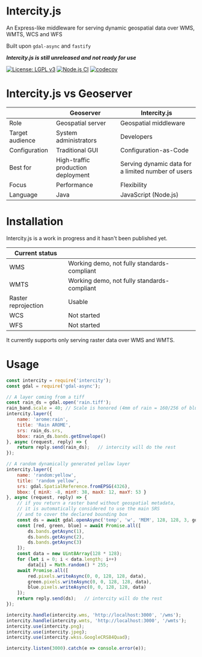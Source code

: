 # Intercity.js
An Express-like middleware for serving dynamic geospatial data over WMS, WMTS, WCS and WFS

Built upon `gdal-async` and `fastify`

***Intercity.js is still unreleased and not ready for use***

[![License: LGPL v3](https://img.shields.io/badge/License-LGPL%20v3-blue.svg)](https://www.gnu.org/licenses/lgpl-3.0)
[![Node.js CI](https://github.com/mmomtchev/intercity/actions/workflows/node.js.yml/badge.svg)](https://github.com/mmomtchev/intercity/actions/workflows/node.js.yml)
[![codecov](https://codecov.io/gh/mmomtchev/intercity/branch/master/graph/badge.svg?token=08HS1KXSW9)](https://codecov.io/gh/mmomtchev/intercity)

# Intercity.js vs Geoserver

| | Geoserver | Intercity.js |
| --- | --- | --- |
| Role | Geospatial server | Geospatial middleware
| Target audience | System administrators | Developers |
| Configuration | Traditional GUI | Configuration-as-Code |
| Best for | High-traffic production deployment | Serving dynamic data for a limited number of users |
| Focus | Performance | Flexibility |
| Language | Java | JavaScript (Node.js) |

# Installation
Intercity.js is a work in progress and it hasn't been published yet. 

| Current status | |
| --- | --- |
| WMS | Working demo, not fully standards-compliant |
| WMTS | Working demo, not fully standards-compliant |
| Raster reprojection | Usable |
| WCS | Not started |
| WFS | Not started |

It currently supports only serving raster data over WMS and WMTS.

# Usage

```js
const intercity = require('intercity');
const gdal = require('gdal-async');

// A layer coming from a tiff
const rain_ds = gdal.open('rain.tiff');
rain_band.scale = 40; // Scale is honored (4mm of rain = 160/256 of blue)
intercity.layer({
    name: 'arome:rain',
    title: 'Rain AROME',
    srs: rain_ds.srs,
    bbox: rain_ds.bands.getEnvelope()
}, async (request, reply) => {
    return reply.send(rain_ds);   // intercity will do the rest
});

// A random dynamically generated yellow layer
intercity.layer({
    name: 'random:yellow',
    title: 'random yellow',
    srs: gdal.SpatialReference.fromEPSG(4326),
    bbox: { minX: -8, minY: 38, maxX: 12, maxY: 53 }
}, async (request, reply) => {
    // if you return a raster band without geospatial metadata,
    // it is automatically considered to use the main SRS
    // and to cover the declared bounding box
    const ds = await gdal.openAsync('temp', 'w', 'MEM', 128, 128, 3, gdal.GDT_CFloat32);
    const [red, green, blue] = await Promise.all([
        ds.bands.getAsync(1),
        ds.bands.getAsync(2),
        ds.bands.getAsync(3)
    ]);
    const data = new Uint8Array(128 * 128);
    for (let i = 0; i < data.length; i++)
        data[i] = Math.random() * 255;
    await Promise.all([
        red.pixels.writeAsync(0, 0, 128, 128, data),
        green.pixels.writeAsync(0, 0, 128, 128, data),
        blue.pixels.writeAsync(0, 0, 128, 128, data)
    ]);
    return reply.send(ds);   // intercity will do the rest
});

intercity.handle(intercity.wms, 'http://localhost:3000', '/wms');
intercity.handle(intercity.wmts, 'http://localhost:3000', '/wmts');
intercity.use(intercity.png);
intercity.use(intercity.jpeg);
intercity.use(intercity.wkss.GoogleCRS84Quad);

intercity.listen(3000).catch(e => console.error(e));
```
